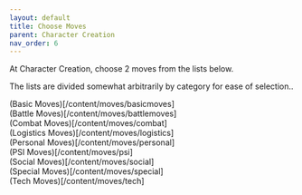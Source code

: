 ```yaml
---
layout: default
title: Choose Moves
parent: Character Creation
nav_order: 6
---
```


At Character Creation, choose 2 moves from the lists below.

The lists are divided somewhat arbitrarily by category for ease of selection..

(Basic Moves)[/content/moves/basicmoves]  
(Battle Moves)[/content/moves/battlemoves]  
(Combat Moves)[/content/moves/combat]  
(Logistics Moves)[/content/moves/logistics]  
(Personal Moves)[/content/moves/personal]  
(PSI Moves)[/content/moves/psi]  
(Social Moves)[/content/moves/social]  
(Special Moves)[/content/moves/special]  
(Tech Moves)[/content/moves/tech]  
